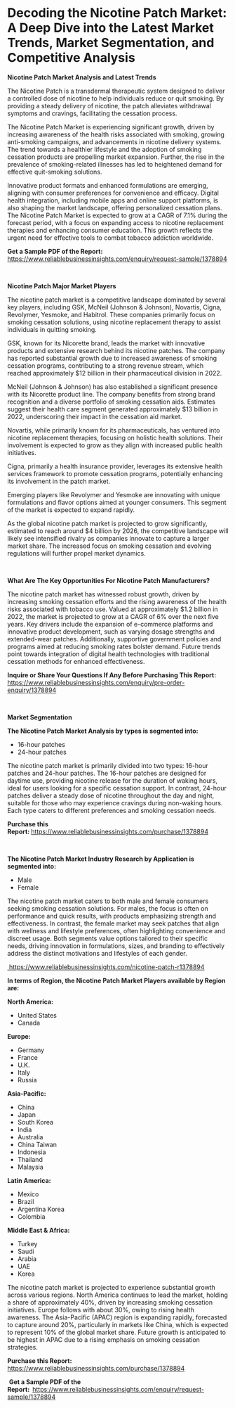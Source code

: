 <p><h1>Decoding the Nicotine Patch Market: A Deep Dive into the Latest Market Trends, Market Segmentation, and Competitive Analysis</h1></p><p><strong>Nicotine Patch Market Analysis and Latest Trends</strong></p>
<p><p>The Nicotine Patch is a transdermal therapeutic system designed to deliver a controlled dose of nicotine to help individuals reduce or quit smoking. By providing a steady delivery of nicotine, the patch alleviates withdrawal symptoms and cravings, facilitating the cessation process. </p><p>The Nicotine Patch Market is experiencing significant growth, driven by increasing awareness of the health risks associated with smoking, growing anti-smoking campaigns, and advancements in nicotine delivery systems. The trend towards a healthier lifestyle and the adoption of smoking cessation products are propelling market expansion. Further, the rise in the prevalence of smoking-related illnesses has led to heightened demand for effective quit-smoking solutions.</p><p>Innovative product formats and enhanced formulations are emerging, aligning with consumer preferences for convenience and efficacy. Digital health integration, including mobile apps and online support platforms, is also shaping the market landscape, offering personalized cessation plans. The Nicotine Patch Market is expected to grow at a CAGR of 7.1% during the forecast period, with a focus on expanding access to nicotine replacement therapies and enhancing consumer education. This growth reflects the urgent need for effective tools to combat tobacco addiction worldwide.</p></p>
<p><strong>Get a Sample PDF of the Report:&nbsp;</strong> <a href="https://www.reliablebusinessinsights.com/enquiry/request-sample/1378894?utm_campaign=3248&utm_medium=2&utm_source=Github&utm_content=ia&utm_term=19042025&utm_id=nicotine-patch">https://www.reliablebusinessinsights.com/enquiry/request-sample/1378894</a></p>
<p>&nbsp;</p>
<p><strong>Nicotine Patch Major Market Players</strong></p>
<p><p>The nicotine patch market is a competitive landscape dominated by several key players, including GSK, McNeil (Johnson & Johnson), Novartis, Cigna, Revolymer, Yesmoke, and Habitrol. These companies primarily focus on smoking cessation solutions, using nicotine replacement therapy to assist individuals in quitting smoking.</p><p>GSK, known for its Nicorette brand, leads the market with innovative products and extensive research behind its nicotine patches. The company has reported substantial growth due to increased awareness of smoking cessation programs, contributing to a strong revenue stream, which reached approximately $12 billion in their pharmaceutical division in 2022.</p><p>McNeil (Johnson & Johnson) has also established a significant presence with its Nicorette product line. The company benefits from strong brand recognition and a diverse portfolio of smoking cessation aids. Estimates suggest their health care segment generated approximately $13 billion in 2022, underscoring their impact in the cessation aid market.</p><p>Novartis, while primarily known for its pharmaceuticals, has ventured into nicotine replacement therapies, focusing on holistic health solutions. Their involvement is expected to grow as they align with increased public health initiatives. </p><p>Cigna, primarily a health insurance provider, leverages its extensive health services framework to promote cessation programs, potentially enhancing its involvement in the patch market.</p><p>Emerging players like Revolymer and Yesmoke are innovating with unique formulations and flavor options aimed at younger consumers. This segment of the market is expected to expand rapidly.</p><p>As the global nicotine patch market is projected to grow significantly, estimated to reach around $4 billion by 2026, the competitive landscape will likely see intensified rivalry as companies innovate to capture a larger market share. The increased focus on smoking cessation and evolving regulations will further propel market dynamics.</p></p>
<p>&nbsp;</p>
<p><strong>What Are The Key Opportunities For Nicotine Patch Manufacturers?</strong></p>
<p><p>The nicotine patch market has witnessed robust growth, driven by increasing smoking cessation efforts and the rising awareness of the health risks associated with tobacco use. Valued at approximately $1.2 billion in 2022, the market is projected to grow at a CAGR of 6% over the next five years. Key drivers include the expansion of e-commerce platforms and innovative product development, such as varying dosage strengths and extended-wear patches. Additionally, supportive government policies and programs aimed at reducing smoking rates bolster demand. Future trends point towards integration of digital health technologies with traditional cessation methods for enhanced effectiveness.</p></p>
<p><strong>Inquire or Share Your Questions If Any Before Purchasing This Report:</strong> <a href="https://www.reliablebusinessinsights.com/enquiry/pre-order-enquiry/1378894?utm_campaign=3248&utm_medium=2&utm_source=Github&utm_content=ia&utm_term=19042025&utm_id=nicotine-patch">https://www.reliablebusinessinsights.com/enquiry/pre-order-enquiry/1378894</a></p>
<p>&nbsp;</p>
<p><strong>Market Segmentation</strong></p>
<p><strong>The Nicotine Patch Market Analysis by types is segmented into:</strong></p>
<p><ul><li>16-hour patches</li><li>24-hour patches</li></ul></p>
<p><p>The nicotine patch market is primarily divided into two types: 16-hour patches and 24-hour patches. The 16-hour patches are designed for daytime use, providing nicotine release for the duration of waking hours, ideal for users looking for a specific cessation support. In contrast, 24-hour patches deliver a steady dose of nicotine throughout the day and night, suitable for those who may experience cravings during non-waking hours. Each type caters to different preferences and smoking cessation needs.</p></p>
<p><strong>Purchase this Report:&nbsp;</strong><a href="https://www.reliablebusinessinsights.com/purchase/1378894?utm_campaign=3248&utm_medium=2&utm_source=Github&utm_content=ia&utm_term=19042025&utm_id=nicotine-patch">https://www.reliablebusinessinsights.com/purchase/1378894</a></p>
<p>&nbsp;</p>
<p><strong>The Nicotine Patch Market Industry Research by Application is segmented into:</strong></p>
<p><ul><li>Male</li><li>Female</li></ul></p>
<p><p>The nicotine patch market caters to both male and female consumers seeking smoking cessation solutions. For males, the focus is often on performance and quick results, with products emphasizing strength and effectiveness. In contrast, the female market may seek patches that align with wellness and lifestyle preferences, often highlighting convenience and discreet usage. Both segments value options tailored to their specific needs, driving innovation in formulations, sizes, and branding to effectively address the distinct motivations and lifestyles of each gender.</p></p>
<p><a href="https://www.reliablebusinessinsights.com/nicotine-patch-r1378894?utm_campaign=3248&utm_medium=2&utm_source=Github&utm_content=ia&utm_term=19042025&utm_id=nicotine-patch">&nbsp;https://www.reliablebusinessinsights.com/nicotine-patch-r1378894</a></p>
<p><strong>In terms of Region, the Nicotine Patch Market Players available by Region are:</strong></p>
<p>
    <p> <strong> North America: </strong>
        <ul>
            <li>United States</li>
            <li>Canada</li>
        </ul>
        </p> 
    <p> <strong> Europe: </strong>
        <ul>
            <li>Germany</li>
            <li>France</li>
            <li>U.K.</li>
            <li>Italy</li>
            <li>Russia</li>
        </ul>
        </p> 
    <p> <strong> Asia-Pacific: </strong>
        <ul>
            <li>China</li>
            <li>Japan</li>
            <li>South Korea</li>
            <li>India</li>
            <li>Australia</li>
            <li>China Taiwan</li>
            <li>Indonesia</li>
            <li>Thailand</li>
            <li>Malaysia</li>
        </ul>
        </p> 
    <p> <strong> Latin America: </strong>
        <ul>
            <li>Mexico</li>
            <li>Brazil</li>
            <li>Argentina Korea</li>
            <li>Colombia</li>
        </ul>
        </p> 
    <p> <strong> Middle East & Africa: </strong>
        <ul>
            <li>Turkey</li>
            <li>Saudi</li>
            <li>Arabia</li>
            <li>UAE</li>
            <li>Korea</li>
        </ul>
    </p>
    </p>
<p><p>The nicotine patch market is projected to experience substantial growth across various regions. North America continues to lead the market, holding a share of approximately 40%, driven by increasing smoking cessation initiatives. Europe follows with about 30%, owing to rising health awareness. The Asia-Pacific (APAC) region is expanding rapidly, forecasted to capture around 20%, particularly in markets like China, which is expected to represent 10% of the global market share. Future growth is anticipated to be highest in APAC due to a rising emphasis on smoking cessation strategies.</p></p>
<p><strong>Purchase this Report: </strong><a href="https://www.reliablebusinessinsights.com/purchase/1378894?utm_campaign=3248&utm_medium=2&utm_source=Github&utm_content=ia&utm_term=19042025&utm_id=nicotine-patch">https://www.reliablebusinessinsights.com/purchase/1378894</a></p>
<p>&nbsp;<strong>Get a Sample PDF of the Report:&nbsp;&nbsp;</strong><a href="https://www.reliablebusinessinsights.com/enquiry/request-sample/1378894?utm_campaign=3248&utm_medium=2&utm_source=Github&utm_content=ia&utm_term=19042025&utm_id=nicotine-patch">https://www.reliablebusinessinsights.com/enquiry/request-sample/1378894</a></p>
<p><strong></strong></p>
<p><p></p><p></p><p></p></p>